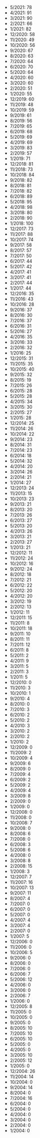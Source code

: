 *  5/2021: 78
*  4/2021: 91
*  3/2021: 90
*  2/2021: 66
*  1/2021: 82
*  12/2020: 58
*  11/2020: 49
*  10/2020: 56
*  9/2020: 67
*  8/2020: 63
*  7/2020: 64
*  6/2020: 70
*  5/2020: 64
*  4/2020: 60
*  3/2020: 60
*  2/2020: 51
*  1/2020: 55
*  12/2019: 60
*  11/2019: 48
*  10/2019: 59
*  9/2019: 61
*  8/2019: 56
*  7/2019: 65
*  6/2019: 68
*  5/2019: 69
*  4/2019: 69
*  3/2019: 83
*  2/2019: 57
*  1/2019: 71
*  12/2018: 81
*  11/2018: 73
*  10/2018: 84
*  9/2018: 82
*  8/2018: 81
*  7/2018: 82
*  6/2018: 89
*  5/2018: 95
*  4/2018: 98
*  3/2018: 80
*  2/2018: 90
*  1/2018: 100
*  12/2017: 73
*  11/2017: 88
*  10/2017: 74
*  9/2017: 58
*  8/2017: 57
*  7/2017: 50
*  6/2017: 44
*  5/2017: 42
*  4/2017: 41
*  3/2017: 41
*  2/2017: 44
*  1/2017: 44
*  12/2016: 35
*  11/2016: 43
*  10/2016: 28
*  9/2016: 37
*  8/2016: 30
*  7/2016: 37
*  6/2016: 31
*  5/2016: 27
*  4/2016: 35
*  3/2016: 33
*  2/2016: 32
*  1/2016: 25
*  12/2015: 31
*  11/2015: 35
*  10/2015: 40
*  9/2015: 32
*  8/2015: 19
*  7/2015: 26
*  6/2015: 28
*  5/2015: 28
*  4/2015: 34
*  3/2015: 30
*  2/2015: 27
*  1/2015: 28
*  12/2014: 25
*  11/2014: 26
*  10/2014: 22
*  9/2014: 23
*  8/2014: 31
*  7/2014: 23
*  6/2014: 18
*  5/2014: 32
*  4/2014: 20
*  3/2014: 26
*  2/2014: 21
*  1/2014: 27
*  12/2013: 24
*  11/2013: 15
*  10/2013: 23
*  9/2013: 21
*  8/2013: 20
*  7/2013: 26
*  6/2013: 27
*  5/2013: 20
*  4/2013: 26
*  3/2013: 21
*  2/2013: 27
*  1/2013: 21
*  12/2012: 11
*  11/2012: 24
*  10/2012: 16
*  9/2012: 24
*  8/2012: 18
*  7/2012: 21
*  6/2012: 22
*  5/2012: 20
*  4/2012: 20
*  3/2012: 19
*  2/2012: 13
*  1/2012: 11
*  12/2011: 15
*  11/2011: 8
*  10/2011: 18
*  9/2011: 10
*  8/2011: 11
*  7/2011: 12
*  6/2011: 8
*  5/2011: 2
*  4/2011: 9
*  3/2011: 5
*  2/2011: 3
*  1/2011: 5
*  12/2010: 0
*  11/2010: 3
*  10/2010: 1
*  9/2010: 4
*  8/2010: 0
*  7/2010: 3
*  6/2010: 2
*  5/2010: 2
*  4/2010: 3
*  3/2010: 2
*  2/2010: 2
*  1/2010: 2
*  12/2009: 0
*  11/2009: 2
*  10/2009: 4
*  9/2009: 6
*  8/2009: 0
*  7/2009: 4
*  6/2009: 2
*  5/2009: 2
*  4/2009: 4
*  3/2009: 8
*  2/2009: 0
*  1/2009: 0
*  12/2008: 0
*  11/2008: 0
*  10/2008: 7
*  9/2008: 0
*  8/2008: 6
*  7/2008: 0
*  6/2008: 3
*  5/2008: 6
*  4/2008: 0
*  3/2008: 8
*  2/2008: 15
*  1/2008: 3
*  12/2007: 7
*  11/2007: 16
*  10/2007: 13
*  9/2007: 11
*  8/2007: 4
*  7/2007: 0
*  6/2007: 0
*  5/2007: 0
*  4/2007: 4
*  3/2007: 4
*  2/2007: 0
*  1/2007: 5
*  12/2006: 0
*  11/2006: 0
*  10/2006: 5
*  9/2006: 0
*  8/2006: 0
*  7/2006: 0
*  6/2006: 7
*  5/2006: 12
*  4/2006: 0
*  3/2006: 0
*  2/2006: 7
*  1/2006: 0
*  12/2005: 8
*  11/2005: 0
*  10/2005: 0
*  9/2005: 0
*  8/2005: 10
*  7/2005: 10
*  6/2005: 10
*  5/2005: 0
*  4/2005: 0
*  3/2005: 10
*  2/2005: 12
*  1/2005: 0
*  12/2004: 26
*  11/2004: 14
*  10/2004: 0
*  9/2004: 14
*  8/2004: 0
*  7/2004: 16
*  6/2004: 0
*  5/2004: 0
*  4/2004: 0
*  3/2004: 0
*  2/2004: 0
*  1/2004: 0
